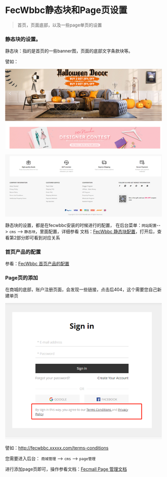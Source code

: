 FecWbbc静态块和Page页设置
===============

> 首页，页面底部，以及一些page单页的设置


### 静态块的设置。

静态块：指的是首页的一些banner图，页面的底部文字条款块等。

譬如：

![](images/wbbcc-4.png)

![](images/wbbcc-5.png)


静态块的设置，都是在fecwbbc安装的时候进行的配置，
在后台菜单：`网站配置`--> `cms` --> `静态块`，里面配置，详细参看
文档：[FecWbbc 静态块配置](fecwbbc-config-sql.md)，打开后，查看第2部分即可看到对应关系

### 首页产品的配置


参看：[FecWbbc 首页产品的配置](fecwbbc-banner-config.md)


### Page页的添加

在商城的底部，账户注册页面，会发现一些链接，点击后404，这个需要您自己新建单页


![](images/wbbcc-6.png)

譬如：http://fecwbbc.xxxxx.com/terms-conditions


您需要进入后台： `商城管理` --> `cms` -->  `page管理`

进行添加page页即可，操作参看文档：[Fecmall Page 管理文档](http://www.fecmall.com/doc/fecshop-guide/instructions/cn-2.0/guide-fecmall_page.html)








